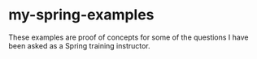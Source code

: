 my-spring-examples
==================

These examples are proof of concepts for some of the questions I have been asked as a Spring training instructor. 